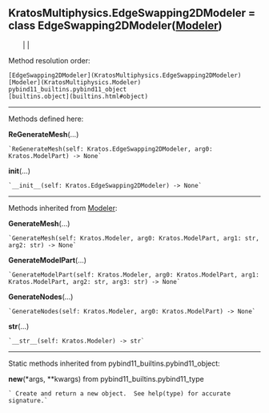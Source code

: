   
**KratosMultiphysics.EdgeSwapping2DModeler** = class
EdgeSwapping2DModeler([Modeler](KratosMultiphysics.Modeler))  
---  
`    `|   |

Method resolution order:

    [EdgeSwapping2DModeler](KratosMultiphysics.EdgeSwapping2DModeler)
    [Modeler](KratosMultiphysics.Modeler)
    pybind11_builtins.pybind11_object
    [builtins.object](builtins.html#object)

* * *

Methods defined here:  

**ReGenerateMesh**(...)

    `ReGenerateMesh(self: Kratos.EdgeSwapping2DModeler, arg0: Kratos.ModelPart) -> None`

**__init__**(...)

    `__init__(self: Kratos.EdgeSwapping2DModeler) -> None`

* * *

Methods inherited from [Modeler](KratosMultiphysics.Modeler):  

**GenerateMesh**(...)

    `GenerateMesh(self: Kratos.Modeler, arg0: Kratos.ModelPart, arg1: str, arg2: str) -> None`

**GenerateModelPart**(...)

    `GenerateModelPart(self: Kratos.Modeler, arg0: Kratos.ModelPart, arg1: Kratos.ModelPart, arg2: str, arg3: str) -> None`

**GenerateNodes**(...)

    `GenerateNodes(self: Kratos.Modeler, arg0: Kratos.ModelPart) -> None`

**__str__**(...)

    `__str__(self: Kratos.Modeler) -> str`

* * *

Static methods inherited from pybind11_builtins.pybind11_object:  

**__new__**(*args, **kwargs) from pybind11_builtins.pybind11_type

    ` Create and return a new object.  See help(type) for accurate signature.`

